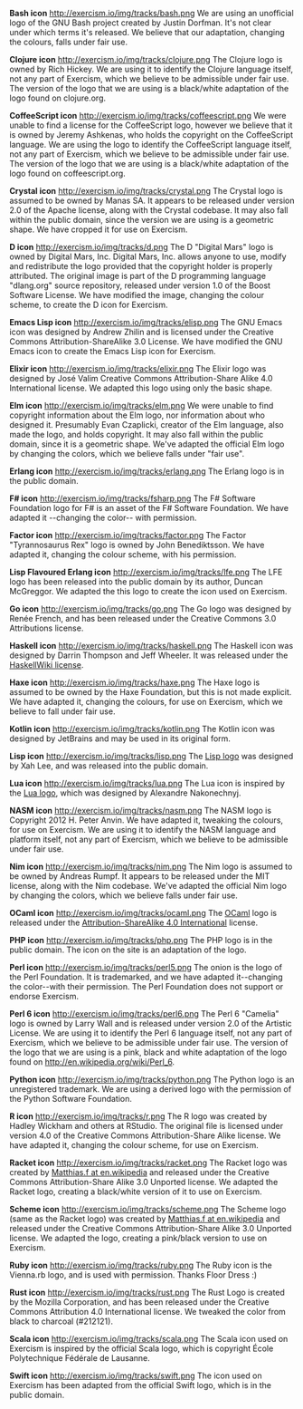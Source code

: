 **Bash icon** http://exercism.io/img/tracks/bash.png
We are using an unofficial logo of the GNU Bash project created by Justin Dorfman. It's not clear under which terms it's released. We believe that our adaptation, changing the colours, falls under fair use.


**Clojure icon** http://exercism.io/img/tracks/clojure.png
The Clojure logo is owned by Rich Hickey.
We are using it to identify the Clojure language itself, not any part of Exercism, which we believe to be admissible under fair use.
The version of the logo that we are using is a black/white adaptation of the logo found on clojure.org.


**CoffeeScript icon** http://exercism.io/img/tracks/coffeescript.png
We were unable to find a license for the CoffeeScript logo, however we believe that it is owned by Jeremy Ashkenas, who holds the copyright on the CoffeeScript language.
We are using the logo to identify the CoffeeScript language itself, not any part of Exercism, which we believe to be admissible under fair use.
The version of the logo that we are using is a black/white adaptation of the logo found on coffeescript.org.


**Crystal icon** http://exercism.io/img/tracks/crystal.png
The Crystal logo is assumed to be owned by Manas SA. It appears to be released under version 2.0 of the Apache license, along with the Crystal codebase. It may also fall within the public domain, since the version we are using is a geometric shape. We have cropped it for use on Exercism.


**D icon** http://exercism.io/img/tracks/d.png
The D "Digital Mars" logo is owned by Digital Mars, Inc. Digital Mars, Inc. allows anyone to use, modify and redistribute the logo provided that the copyright holder is properly attributed. The original image is part of the D programming language "dlang.org" source repository, released under version 1.0 of the Boost Software License. We have modified the image, changing the colour scheme, to create the D icon for Exercism.


**Emacs Lisp icon** http://exercism.io/img/tracks/elisp.png
The GNU Emacs icon was designed by Andrew Zhilin and is licensed under the Creative Commons Attribution-ShareAlike 3.0 License.
We have modified the GNU Emacs icon to create the Emacs Lisp icon for Exercism.


**Elixir icon** http://exercism.io/img/tracks/elixir.png
The Elixir logo was designed by José Valim Creative Commons Attribution-Share Alike 4.0 International license.
We adapted this logo using only the basic shape.


**Elm icon** http://exercism.io/img/tracks/elm.png
We were unable to find copyright information about the Elm logo, nor information about who designed it. Presumably Evan Czaplicki, creator of the Elm language, also made the logo, and holds copyright. It may also fall within the public domain, since it is a geometric shape. We've adapted the official Elm logo by changing the colors, which we believe falls under "fair use".


**Erlang icon** http://exercism.io/img/tracks/erlang.png
The Erlang logo is in the public domain.


**F# icon** http://exercism.io/img/tracks/fsharp.png
The F# Software Foundation logo for F# is an asset of the F# Software Foundation. We have adapted it --changing the color-- with permission.


**Factor icon** http://exercism.io/img/tracks/factor.png
The Factor "Tyrannosaurus Rex" logo is owned by John Benediktsson. We have adapted it, changing the colour scheme, with his permission.


**Lisp Flavoured Erlang icon** http://exercism.io/img/tracks/lfe.png
The LFE logo has been released into the public domain by its author, Duncan McGreggor.
We adapted the this logo to create the icon used on Exercism.


**Go icon** http://exercism.io/img/tracks/go.png
The Go logo was designed by Renée French, and has been released under the Creative Commons 3.0 Attributions license.


**Haskell icon** http://exercism.io/img/tracks/haskell.png
The Haskell icon was designed by Darrin Thompson and Jeff Wheeler. It was released under the [HaskellWiki license](https://wiki.haskell.org/HaskellWiki:Copyrights).


**Haxe icon** http://exercism.io/img/tracks/haxe.png
The Haxe logo is assumed to be owned by the Haxe Foundation, but this is not made explicit. We have adapted it, changing the colours, for use on Exercism, which we believe to fall under fair use.


**Kotlin icon** http://exercism.io/img/tracks/kotlin.png
The Kotlin icon was designed by JetBrains and may be used in its original form.


**Lisp icon** http://exercism.io/img/tracks/lisp.png
The [Lisp logo](http://exercism.io/img/tracks/lisp.png) was designed by Xah Lee, and was released into the public domain.


**Lua icon** http://exercism.io/img/tracks/lua.png
The Lua icon is inspired by the [Lua logo](http://www.lua.org/images/), which was designed by Alexandre Nakonechnyj.


**NASM icon** http://exercism.io/img/tracks/nasm.png
The NASM logo is Copyright 2012 H. Peter Anvin. We have adapted it, tweaking the colours, for use on Exercism. We are using it to identify the NASM language and platform itself, not any part of Exercism, which we believe to be admissible under fair use.


**Nim icon** http://exercism.io/img/tracks/nim.png
The Nim logo is assumed to be owned by Andreas Rumpf. It appears to be released under the MIT license, along with the Nim codebase. We've adapted the official Nim logo by changing the colors, which we believe falls under fair use.


**OCaml icon** http://exercism.io/img/tracks/ocaml.png
The [OCaml](https://ocaml.org) logo is released under the [Attribution-ShareAlike 4.0 International](https://creativecommons.org/licenses/by-sa/4.0/) license.


**PHP icon** http://exercism.io/img/tracks/php.png
The PHP logo is in the public domain. The icon on the site is an adaptation of the logo.


**Perl icon** http://exercism.io/img/tracks/perl5.png
The onion is the logo of the Perl Foundation.
It is trademarked, and we have adapted it--changing the color--with their permission.
The Perl Foundation does not support or endorse Exercism.


**Perl 6 icon** http://exercism.io/img/tracks/perl6.png
The Perl 6 "Camelia" logo is owned by Larry Wall and is released under version 2.0 of the Artistic License. We are using it to identify the Perl 6 language itself, not any part of Exercism, which we believe to be admissible under fair use. The version of the logo that we are using is a pink, black and white adaptation of the logo found on <http://en.wikipedia.org/wiki/Perl_6>.


**Python icon** http://exercism.io/img/tracks/python.png
The Python logo is an unregistered trademark. We are using a derived logo with the permission of the Python Software Foundation.


**R icon** http://exercism.io/img/tracks/r.png
The R logo was created by Hadley Wickham and others at RStudio. The original file is licensed under version 4.0 of the Creative Commons Attribution-Share Alike license. We have adapted it, changing the colour scheme, for use on Exercism.


**Racket icon** http://exercism.io/img/tracks/racket.png
The Racket logo was created by [Matthias.f at en.wikipedia](https://en.wikipedia.org/wiki/User:Matthias.f) and released under the Creative Commons Attribution-Share Alike 3.0 Unported license.
We adapted the Racket logo, creating a black/white version of it to use on Exercism.


**Scheme icon** http://exercism.io/img/tracks/scheme.png
The Scheme logo (same as the Racket logo) was created by [Matthias.f at en.wikipedia](https://en.wikipedia.org/wiki/User:Matthias.f) and released under the Creative Commons Attribution-Share Alike 3.0 Unported license.
We adapted the logo, creating a pink/black version to use on Exercism.


**Ruby icon** http://exercism.io/img/tracks/ruby.png
The Ruby icon is the Vienna.rb logo, and is used with permission. Thanks Floor Dress :)


**Rust icon** http://exercism.io/img/tracks/rust.png
The Rust Logo is created by the Mozilla Corporation, and has been released under the Creative Commons Attribution 4.0 International license.
We tweaked the color from black to charcoal (#212121).


**Scala icon** http://exercism.io/img/tracks/scala.png
The Scala icon used on Exercism is inspired by the official Scala logo, which is copyright École Polytechnique Fédérale de Lausanne.


**Swift icon** http://exercism.io/img/tracks/swift.png
The icon used on Exercism has been adapted from the official Swift logo, which is in the public domain.
